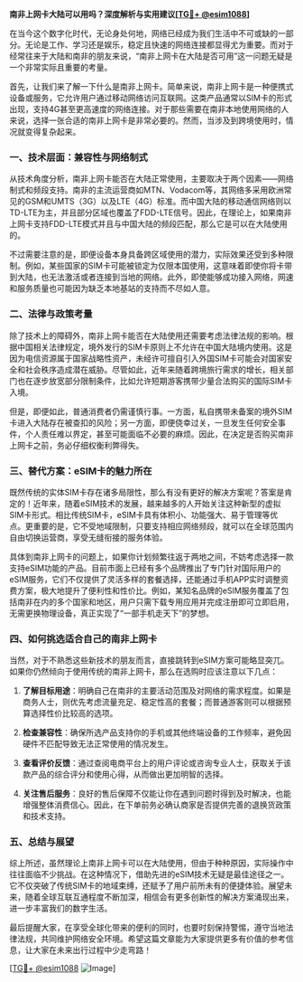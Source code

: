 **南非上网卡大陆可以用吗？深度解析与实用建议[[TG💪+ @esim1088](https://t.me/s/esim1088)]**

在当今这个数字化时代，无论身处何地，网络已经成为我们生活中不可或缺的一部分。无论是工作、学习还是娱乐，稳定且快速的网络连接都显得尤为重要。而对于经常往来于大陆和南非的朋友来说，“南非上网卡在大陆是否可用”这一问题无疑是一个非常实际且重要的考量。

首先，让我们来了解一下什么是南非上网卡。简单来说，南非上网卡是一种便携式设备或服务，它允许用户通过移动网络访问互联网。这类产品通常以SIM卡的形式出现，支持4G甚至更高速度的网络连接。对于那些需要在南非本地使用网络的人来说，选择一张合适的南非上网卡是非常必要的。然而，当涉及到跨境使用时，情况就变得复杂起来。

### **一、技术层面：兼容性与网络制式**

从技术角度分析，南非上网卡能否在大陆正常使用，主要取决于两个因素——网络制式和频段支持。南非的主流运营商如MTN、Vodacom等，其网络多采用欧洲常见的GSM和UMTS（3G）以及LTE（4G）标准。而中国大陆的移动通信网络则以TD-LTE为主，并且部分区域也覆盖了FDD-LTE信号。因此，在理论上，如果南非上网卡支持FDD-LTE模式并且与中国大陆的频段匹配，那么它是可以在大陆使用的。

不过需要注意的是，即便设备本身具备跨区域使用的潜力，实际效果还受到多种限制。例如，某些国家的SIM卡可能被锁定为仅限本国使用，这意味着即使你将卡带到大陆，也无法激活或者连接到当地的网络。此外，即使能够成功接入网络，网速和服务质量也可能因为缺乏本地基站的支持而不尽如人意。

### **二、法律与政策考量**

除了技术上的障碍外，南非上网卡能否在大陆使用还需要考虑法律法规的影响。根据中国相关法律规定，境外发行的SIM卡原则上不允许在中国大陆境内使用。这是因为电信资源属于国家战略性资产，未经许可擅自引入外国SIM卡可能会对国家安全和社会秩序造成潜在威胁。尽管如此，近年来随着跨境旅行需求的增长，相关部门也在逐步放宽部分限制条件，比如允许短期游客携带少量合法购买的国际SIM卡入境。

但是，即便如此，普通消费者仍需谨慎行事。一方面，私自携带未备案的境外SIM卡进入大陆存在被查扣的风险；另一方面，即便侥幸过关，一旦发生任何安全事件，个人责任难以界定，甚至可能面临不必要的麻烦。因此，在决定是否购买南非上网卡之前，务必仔细权衡利弊得失。

### **三、替代方案：eSIM卡的魅力所在**

既然传统的实体SIM卡存在诸多局限性，那么有没有更好的解决方案呢？答案是肯定的！近年来，随着eSIM技术的发展，越来越多的人开始关注这种新型的虚拟SIM卡形式。相比传统SIM卡，eSIM卡具有体积小、功能强大、易于管理等优点。更重要的是，它不受地域限制，只要支持相应网络频段，就可以在全球范围内自由切换运营商，享受无缝衔接的服务体验。

具体到南非上网卡的问题上，如果你计划频繁往返于两地之间，不妨考虑选择一款支持eSIM功能的产品。目前市面上已经有多个品牌推出了专门针对国际用户的eSIM服务，它们不仅提供了灵活多样的套餐选择，还能通过手机APP实时调整资费方案，极大地提升了便利性和性价比。例如，某知名品牌的eSIM服务覆盖了包括南非在内的多个国家和地区，用户只需下载专用应用并完成注册即可立即启用，无需更换物理设备，真正实现了“一部手机走天下”的梦想。

### **四、如何挑选适合自己的南非上网卡**

当然，对于不熟悉这些新技术的朋友而言，直接跳转到eSIM方案可能略显突兀。如果你仍然倾向于使用传统的南非上网卡，那么在选购时应该注意以下几点：

1. **了解目标用途**：明确自己在南非的主要活动范围及对网络的需求程度。如果是商务人士，则优先考虑流量充足、稳定性高的套餐；而普通游客则可以根据预算选择性价比较高的选项。
   
2. **检查兼容性**：确保所选产品支持你的手机或其他终端设备的工作频率，避免因硬件不匹配导致无法正常使用的情况发生。
   
3. **查看评价反馈**：通过查阅电商平台上的用户评论或咨询专业人士，获取关于该款产品的综合评分和使用心得，从而做出更加明智的选择。
   
4. **关注售后服务**：良好的售后保障不仅能让你在遇到问题时得到及时解决，也能增强整体消费信心。因此，在下单前务必确认商家是否提供完善的退换货政策和技术支持。

### **五、总结与展望**

综上所述，虽然理论上南非上网卡可以在大陆使用，但由于种种原因，实际操作中往往面临不少挑战。在这种情况下，借助先进的eSIM技术无疑是最佳途径之一。它不仅突破了传统SIM卡的地域束缚，还赋予了用户前所未有的便捷体验。展望未来，随着全球互联互通程度不断加深，相信会有更多创新性的解决方案涌现出来，进一步丰富我们的数字生活。

最后提醒大家，在享受全球化带来的便利的同时，也要时刻保持警惕，遵守当地法律法规，共同维护网络安全环境。希望这篇文章能为大家提供更多有价值的参考信息，让大家在未来出行过程中少走弯路！

[[TG💪+ @esim1088](https://t.me/s/esim1088) ![Image](https://i.postimg.cc/4NQfJmqS/Snipaste-2025-05-13-00-14-12.png)]